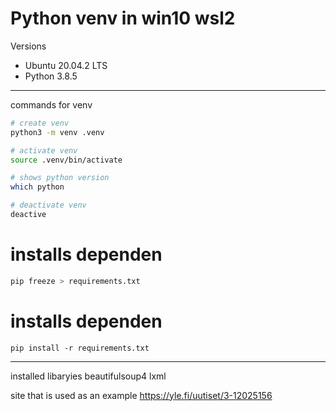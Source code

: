 # Python venv in win10 wsl2
Versions

- Ubuntu 20.04.2 LTS
- Python 3.8.5
***
commands for venv
``` bash
# create venv
python3 -m venv .venv

# activate venv
source .venv/bin/activate 

# shows python version
which python

# deactivate venv
deactive


```


# installs dependen
```bash
pip freeze > requirements.txt
```

# installs dependen
```pip install -r requirements.txt```
***

installed libaryies
  beautifulsoup4
  lxml

site that is used as an example
https://yle.fi/uutiset/3-12025156





